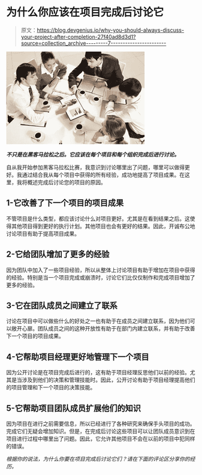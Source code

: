 # 为什么你应该在项目完成后讨论它

> 原文：<https://blog.devgenius.io/why-you-should-always-discuss-your-project-after-completion-27f40ad8d3d1?source=collection_archive---------7----------------------->

![](img/fa7baacca563c55992f1d0902ce82f97.png)

***不只是在黑客马拉松之后。它应该在每个项目和每个组织完成后进行讨论。***

自从我开始参加黑客马拉松比赛，我意识到讨论哪里出了问题，哪里可以做得更好。我通过结合我从每个项目中获得的所有经验，成功地提高了项目成果。在这里，我将概述完成后讨论您的项目的原因。

## 1-它改善了下一个项目的项目成果

不管项目是什么类型，都应该讨论什么对项目更好。尤其是在看到结果之后。这使得其他项目得到更好的执行计划。其他项目也会有更好的结果。因此，开诚布公地讨论项目有助于提高项目成果。

## 2-它给团队增加了更多的经验

因为团队中加入了一些项目经验，所以从整体上讨论项目有助于增加在项目中获得的经验。特别是当一个项目完成或崩溃时，讨论它们比仅仅制作和完成项目增加了更多的经验。

## 3-它在团队成员之间建立了联系

讨论在项目中可以做些什么的好处之一也有助于在成员之间建立联系，因为他们可以敞开心扉。团队成员之间的这种开放性有助于在部门内建立联系，并有助于改善下一个项目的项目成果。

## 4-它帮助项目经理更好地管理下一个项目

因为公开讨论是在项目完成后进行的，这有助于项目经理反思他们以前的经验。尤其是当涉及到他们的决策和管理技能时。因此，公开讨论有助于项目经理提高他们的项目管理和下一个项目的决策技能。

## 5-它帮助项目团队成员扩展他们的知识

因为项目在进行之前需要信息，所以已经进行了各种研究来确保手头项目的成功。完成它们无疑会增加知识。但是，在完成后讨论这些项目可以让团队成员意识到在项目进行过程中哪里出了问题。因此，它允许其他项目不会在以前的项目中犯同样的错误。

*根据你的说法，为什么你要在项目完成后讨论它们？请在下面的评论区分享你的经历。*